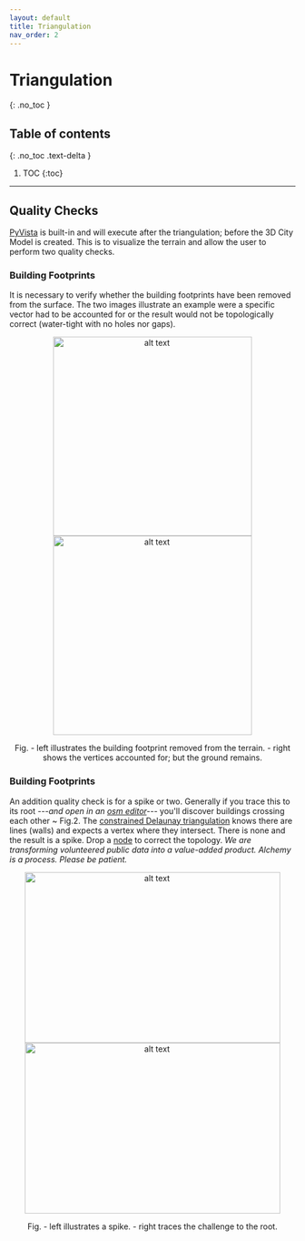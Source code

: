```yaml
---
layout: default
title: Triangulation
nav_order: 2
---
```


# Triangulation
{: .no_toc }

## Table of contents
{: .no_toc .text-delta }

1. TOC
{:toc}

---

## Quality Checks

[PyVista](https://www.pyvista.org/) is built-in and will execute after the triangulation; before the 3D City Model is created. This is to visualize the terrain and allow the user to perform two quality checks.


### Building Footprints

It is necessary to verify whether the building footprints have been removed from the surface. The two images illustrate an example were a specific vector had to be accounted for or the result would not be topologically correct (water-tight with no holes nor gaps).

<p align="center">
  <img src="{{site.baseurl | prepend: site.url}}/img/fp01.png" alt="alt text" width="350" height="350">  <img src="{{site.baseurl | prepend: site.url}}/img/fp02.png" alt="alt text" width="350" height="350">
</p> 
<p align="center">
    Fig. - left illustrates the building footprint removed from the terrain. - right shows the vertices accounted for; but the ground remains.
</p>


### Building Footprints

An addition quality check is for a spike or two. Generally if you trace this to its root *---and open in an [osm editor](https://wiki.openstreetmap.org/wiki/Editors)---* you'll discover buildings crossing each other ~ Fig.2. The [constrained Delaunay triangulation](https://rufat.be/triangle/definitions.html) knows there are lines (walls) and expects a vertex where they intersect. There is none and the result is a spike. Drop a [node](https://wiki.openstreetmap.org/wiki/Node) to correct the topology. *We are transforming volunteered public data into a value-added product. Alchemy is a process. Please be patient.*

<p align="center">
  <img src="{{site.baseurl | prepend: site.url}}/img/sp01.png" alt="alt text" width="450" height="300">  <img src="{{site.baseurl | prepend: site.url}}/img/sp02.png" alt="alt text" width="450" height="300">
</p> 
<p align="center">
    Fig. - left illustrates a spike. - right traces the challenge to the root.
</p>
